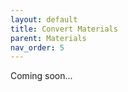 ```yaml
---
layout: default
title: Convert Materials
parent: Materials
nav_order: 5
---
```


<i class="fas fa-construction"></i> Coming soon...